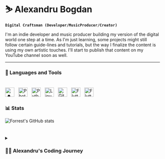 # ⛷️ Alexandru Bogdan
**`Digital Craftsman (Developer/MusicProducer/Creator)`**

I'm an indie developer and music producer building my version of the digital world one step at a time. As I'm just learning, some projects might still follow certain guide-lines and tutorials, but the way I finalize the content is using my own artistic touches. I'll start to publish that content on my YouTube channel soon as well.

---

### 🧰 Languages and Tools


# <img align="left" alt="Ableton" width="30px" style="padding-right:10px;" src="https://devicons.dev.br/icons?icon=Ableton&size=48&theme=dark&perline=3" />
<img align="left" alt="Photoshop" width="30px" style="padding-right:10px;" src="https://cdn.jsdelivr.net/gh/devicons/devicon@latest/icons/photoshop/photoshop-original.svg" />
<img align="left" alt="Python" width="30px" style="padding-right:10px;" src="https://cdn.jsdelivr.net/gh/devicons/devicon@latest/icons/python/python-plain.svg" />
<img align="left" alt="Linux" width="30px" style="padding-right:10px;" src="https://cdn.jsdelivr.net/gh/devicons/devicon@latest/icons/linux/linux-original.svg" />
<img align="left" alt="GitHub" width="30px" style="padding-right:10px;" src="https://cdn.jsdelivr.net/gh/devicons/devicon@latest/icons/github/github-original.svg" />
<img align="left" alt="Flutter" width="30px" style="padding-right:10px;" src="https://cdn.jsdelivr.net/gh/devicons/devicon@latest/icons/flutter/flutter-plain.svg" />
<img align="left" alt="Flutter" width="30px" style="padding-right:10px;" src="https://cdn.jsdelivr.net/gh/devicons/devicon@latest/icons/dart/dart-original-wordmark.svg"/>
<br />

#


### 📊 Stats

![Forrest's GitHub stats](https://github-readme-stats.vercel.app/api?username=pglbiscuite&show_icons=true&theme=gruvbox)

<!-- ![GitHub Streak](https://streak-stats.demolab.com?user=ForrestKnight&theme=gruvbox&border_radius=4.5) -->

#

<details>
 <summary><h3>👨‍💻 Alexandru's Coding Journey</h3></summary>
   To be detailed at a later date.

[website]: -
[youtube]: -
